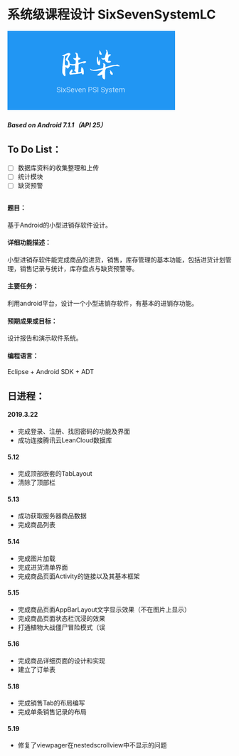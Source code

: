 # 系统级课程设计 SixSevenSystemLC

![LOGO](https://github.com/soyouwantme/SixSevenSystemLC/blob/master/LOGO.png "陆柒进销存管理系统")
##### Based on Android 7.1.1（API 25）

## To Do List：
- [ ] 数据库资料的收集整理和上传
- [ ] 统计模块
- [ ] 缺货预警

## 

####  题目：
基于Android的小型进销存软件设计。

#### 详细功能描述：
小型进销存软件能完成商品的进货，销售，库存管理的基本功能，包括进货计划管理，销售记录与统计，库存盘点与缺货预警等。

#### 主要任务：
利用android平台，设计一个小型进销存软件，有基本的进销存功能。

#### 预期成果或目标：
设计报告和演示软件系统。

#### 编程语言：
Eclipse + Android SDK + ADT

## 日进程：
#### 2019.3.22
- 完成登录、注册、找回密码的功能及界面
- 成功连接腾讯云LeanCloud数据库

#### 5.12 
- 完成顶部嵌套的TabLayout
- 清除了顶部栏

#### 5.13 
- 成功获取服务器商品数据
- 完成商品列表

#### 5.14 
- 完成图片加载
- 完成进货清单界面
- 完成商品页面Activity的链接以及其基本框架

#### 5.15
- 完成商品页面AppBarLayout文字显示效果（不在图片上显示）
- 完成商品页面状态栏沉浸的效果
- 打通植物大战僵尸冒险模式（误

#### 5.16
- 完成商品详细页面的设计和实现
- 建立了订单表

#### 5.18
- 完成销售Tab的布局编写
- 完成单条销售记录的布局

#### 5.19
- 修复了viewpager在nestedscrollview中不显示的问题
